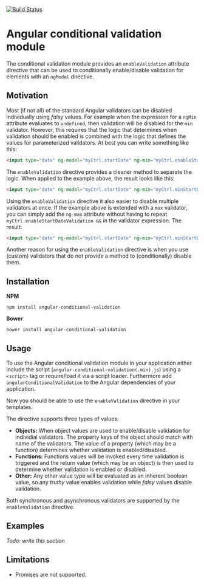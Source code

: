 [![Build Status](https://api.travis-ci.org/dscheerens/angular-conditional-validation.svg?branch=master)](https://travis-ci.org/dscheerens/angular-conditional-validation)

Angular conditional validation module
=====================================

The conditional validation module provides an `enableValidation` attribute directive that can be used to conditionally enable/disable validation for elements with an `ngModel` directive.



Motivation
----------

Most (if not all) of the standard Angular validators can be disabled individually using *falsy* values.
For example when the expression for a `ngMin` attribute evaluates to `undefined`, then validation will be disabled for the `min` validator.
However, this requires that the logic that determines when validation should be enabled is combined with the logic that defines the values for parameterized validators.
At best you can write something like this:

```html
<input type="date" ng-model="myCtrl.startDate" ng-min="myCtrl.enableStartDateValidation && myCtrl.minStartDate">
```

The `enableValidation` directive provides a cleaner method to separate the logic.
When applied to the example above, the result looks like this:

```html
<input type="date" ng-model="myCtrl.startDate" ng-min="myCtrl.minStartDate" enable-validation="myCtrl.enableStartDateValidation">
```

Using the `enableValidation` directive it also easier to disable multiple validators at once.
If the example above is extended with a `max` validator, you can simply add the `ng-max` attribute without having to repeat `myCtrl.enableStartDateValidation &&` in the validator expression.
The result:

```html
<input type="date" ng-model="myCtrl.startDate" ng-min="myCtrl.minStartDate" ng-max="myCtrl.maxStartDate" enable-validation="myCtrl.enableStartDateValidation">
```

Another reason for using the `enableValidation` directive is when you use (custom) validators that do not provide a method to (conditionally) disable them.



Installation
------------

**NPM**

```
npm install angular-conditional-validation
```

**Bower**

```
bower install angular-conditional-validation
```


Usage
-----

To use the Angular conditional validation module in your application either include the script (`angular-conditional-validation(.min).js`) using a `<script>` tag or require/load it via a script loader.
Furthermore add `angularConditionalValidation` to the Angular dependencies of your application.

Now you should be able to use the `enableValidation` directive in your templates.

The directive supports three types of values:

* **Objects:** When object values are used to enable/disable validation for individial validators. The property keys of the object should match with name of the validators. The value of a property (which may be a function) determines whether validation is enabled/disabled.
* **Functions:** Functions values will be invoked every time validation is triggered and the return value (which may be an object) is then used to determine whether validation is enabled or disabled.
* **Other:** Any other value type will be evaluated as an inherent boolean value, so any *truthy* value enables validation while *falsy* values disable validation.

Both synchronous and asynchronous validators are supported by the `enableValidation` directive.



Examples
--------

*Todo: write this section*



Limitations
-----------

* Promises are not supported.